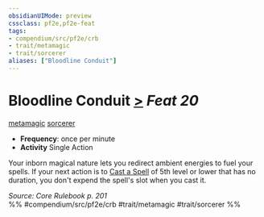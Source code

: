 ```yaml
---
obsidianUIMode: preview
cssclass: pf2e,pf2e-feat
tags:
- compendium/src/pf2e/crb
- trait/metamagic
- trait/sorcerer
aliases: ["Bloodline Conduit"]
---
```

# Bloodline Conduit  [>](rules/core-rulebook/chapter-9-playing-the-game.md#Actions "Single Action") *Feat 20*  
[metamagic](rules/traits/metamagic.md "Metamagic General Trait")  [sorcerer](rules/traits/sorcerer.md "Sorcerer Class Trait")  

- **Frequency**: once per minute
- **Activity** Single Action

Your inborn magical nature lets you redirect ambient energies to fuel your spells. If your next action is to [Cast a Spell](rules/actions/cast-a-spell.md) of 5th level or lower that has no duration, you don't expend the spell's slot when you cast it.

*Source: Core Rulebook p. 201*  
%% #compendium/src/pf2e/crb #trait/metamagic #trait/sorcerer %%